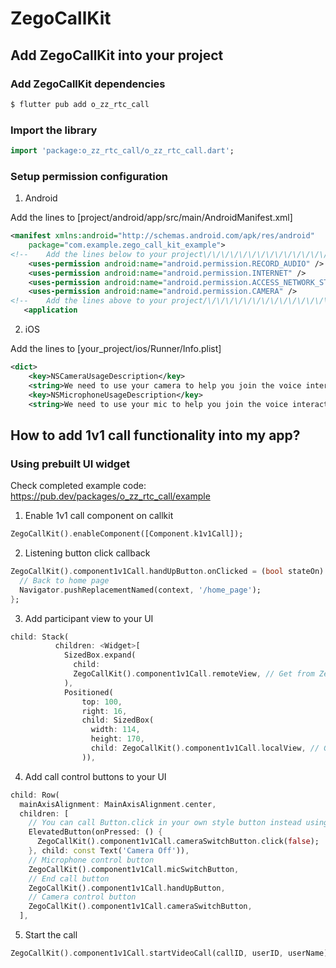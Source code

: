# ZegoCallKit

## Add ZegoCallKit into your project

### Add ZegoCallKit dependencies
```bash
$ flutter pub add o_zz_rtc_call
```

### Import the library
```dart
import 'package:o_zz_rtc_call/o_zz_rtc_call.dart';
```

### Setup permission configuration

1. Android
   
Add the lines to [project/android/app/src/main/AndroidManifest.xml]
```xml
<manifest xmlns:android="http://schemas.android.com/apk/res/android"
    package="com.example.zego_call_kit_example">
<!--    Add the lines below to your project\/\/\/\/\/\/\/\/\/\/\/\/\/\/\/\/\/\/\/\/\/\/ -->
    <uses-permission android:name="android.permission.RECORD_AUDIO" />
    <uses-permission android:name="android.permission.INTERNET" />
    <uses-permission android:name="android.permission.ACCESS_NETWORK_STATE" />
    <uses-permission android:name="android.permission.CAMERA" />
<!--    Add the lines above to your project/\/\/\/\/\/\/\/\/\/\/\/\/\/\/\/\/\/\/\/\/\/\ -->
   <application
```

2. iOS
   
Add the lines to [your_project/ios/Runner/Info.plist]
```xml
<dict>
	<key>NSCameraUsageDescription</key>
	<string>We need to use your camera to help you join the voice interaction.</string>
	<key>NSMicrophoneUsageDescription</key>
	<string>We need to use your mic to help you join the voice interaction.</string>
```

## How to add 1v1 call functionality into my app?

### Using prebuilt UI widget

Check completed example code: https://pub.dev/packages/o_zz_rtc_call/example

1. Enable 1v1 call component on callkit
```dart
ZegoCallKit().enableComponent([Component.k1v1Call]);
```
2. Listening button click callback
```dart
ZegoCallKit().component1v1Call.handUpButton.onClicked = (bool stateOn) {
  // Back to home page
  Navigator.pushReplacementNamed(context, '/home_page');
};
```
3. Add participant view to your UI
```dart
child: Stack(
          children: <Widget>[
            SizedBox.expand(
              child:
              ZegoCallKit().component1v1Call.remoteView, // Get from ZegoCallKit
            ),
            Positioned(
                top: 100,
                right: 16,
                child: SizedBox(
                  width: 114,
                  height: 170,
                  child: ZegoCallKit().component1v1Call.localView, // Get from ZegoCallKit
                )),
```
4. Add call control buttons to your UI
```dart
child: Row(
  mainAxisAlignment: MainAxisAlignment.center,
  children: [
    // You can call Button.click in your own style button instead using the prebuilt button provided by the ZegoCallComponent.
    ElevatedButton(onPressed: () {
      ZegoCallKit().component1v1Call.cameraSwitchButton.click(false);
    }, child: const Text('Camera Off')),
    // Microphone control button
    ZegoCallKit().component1v1Call.micSwitchButton,
    // End call button
    ZegoCallKit().component1v1Call.handUpButton,
    // Camera control button
    ZegoCallKit().component1v1Call.cameraSwitchButton,
  ],
```
5. Start the call
```dart
ZegoCallKit().component1v1Call.startVideoCall(callID, userID, userName);
```



